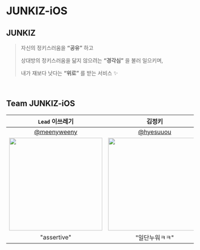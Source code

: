 # JUNKIZ-iOS

## JUNKIZ

> 자신의 정키스러움을 **“공유”** 하고 
> 
> 상대방의 정키스러움을 닮지 않으려는 **“경각심”** 을 불러 일으키며, 
> 
> 내가 쟤보다 낫다는 **“위로”** 를 받는 서비스 ✨

<br>

## Team JUNKIZ-iOS

|`Lead` 이쓰레기|김정키|
|:--:|:--:|
|[@meenyweeny](https://github.com/meenyweeny)|[@hyesuuou](https://github.com/hyesuuou)|
| <img src="https://user-images.githubusercontent.com/48648026/148783025-0cff0c36-0b3e-47de-b1a0-3ac6e0e7b180.png" width="250"> | <img src="https://user-images.githubusercontent.com/48648026/148783045-b676033a-a6b9-4afb-8abf-a66d9e537dd5.png" width="250"> |
|"assertive"|"일단누워ㅋㅋ"|
		

